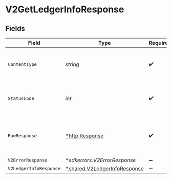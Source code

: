 # V2GetLedgerInfoResponse


## Fields

| Field                                                                              | Type                                                                               | Required                                                                           | Description                                                                        |
| ---------------------------------------------------------------------------------- | ---------------------------------------------------------------------------------- | ---------------------------------------------------------------------------------- | ---------------------------------------------------------------------------------- |
| `ContentType`                                                                      | *string*                                                                           | :heavy_check_mark:                                                                 | HTTP response content type for this operation                                      |
| `StatusCode`                                                                       | *int*                                                                              | :heavy_check_mark:                                                                 | HTTP response status code for this operation                                       |
| `RawResponse`                                                                      | [*http.Response](https://pkg.go.dev/net/http#Response)                             | :heavy_check_mark:                                                                 | Raw HTTP response; suitable for custom response parsing                            |
| `V2ErrorResponse`                                                                  | **sdkerrors.V2ErrorResponse*                                                       | :heavy_minus_sign:                                                                 | Error                                                                              |
| `V2LedgerInfoResponse`                                                             | [*shared.V2LedgerInfoResponse](../../../pkg/models/shared/v2ledgerinforesponse.md) | :heavy_minus_sign:                                                                 | OK                                                                                 |